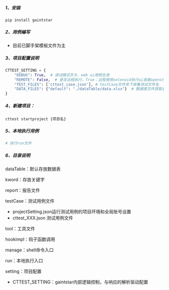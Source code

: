 ##### 1、安装
```dos
pip install gaintstar
```
##### 2、用例编写
- 目前已脚手架模板文件为主
##### 3、项目配置说明

```python
CTTEST_SETTING = {
    "DEBUG": True,  # 调试模式开关、web ui用例生效
    "REMOTE": False,  # 是否远程执行，True：远程使用selenoid执行ui或者openstf执行ui用例 False：本地执行用例
    "TEST_FILES": ['cttest_case.json'], # testCase文件夹下收集测试文件名
    "DATA_FILES": {"default": "./dataTable/data.xlsx"}  # 数据表文件获取表数据get_excel_data(index='sheet.id', use='default')
}
```
##### 4、新建项目：
```dos
cttest startproject {项目名}
```
##### 5、本地执行用例
```python
# 执行run文件
```
##### 6、目录说明

dataTable：默认存放数据表

kword：存放关键字

report：报告文件

testCase：测试用例文件

- projectSetting.json运行测试用例的项目环境和全局账号设置
- cttest_XXX.json 测试用例文件

tool：工具文件

hookimpl：钩子函数调用

manage：shell命令入口

run：本地执行入口

setting：项目配置

 - CTTEST_SETTING：gaintstar内部逻辑控制，与响应的解析驱动配置